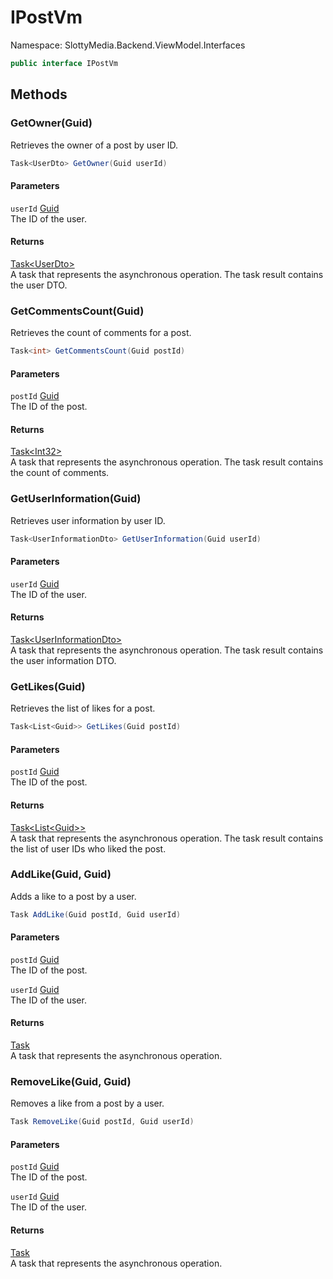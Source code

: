 # IPostVm

Namespace: SlottyMedia.Backend.ViewModel.Interfaces

```csharp
public interface IPostVm
```

## Methods

### **GetOwner(Guid)**

Retrieves the owner of a post by user ID.

```csharp
Task<UserDto> GetOwner(Guid userId)
```

#### Parameters

`userId` [Guid](https://docs.microsoft.com/en-us/dotnet/api/system.guid)<br>
The ID of the user.

#### Returns

[Task&lt;UserDto&gt;](https://docs.microsoft.com/en-us/dotnet/api/system.threading.tasks.task-1)<br>
A task that represents the asynchronous operation. The task result contains the user DTO.

### **GetCommentsCount(Guid)**

Retrieves the count of comments for a post.

```csharp
Task<int> GetCommentsCount(Guid postId)
```

#### Parameters

`postId` [Guid](https://docs.microsoft.com/en-us/dotnet/api/system.guid)<br>
The ID of the post.

#### Returns

[Task&lt;Int32&gt;](https://docs.microsoft.com/en-us/dotnet/api/system.threading.tasks.task-1)<br>
A task that represents the asynchronous operation. The task result contains the count of comments.

### **GetUserInformation(Guid)**

Retrieves user information by user ID.

```csharp
Task<UserInformationDto> GetUserInformation(Guid userId)
```

#### Parameters

`userId` [Guid](https://docs.microsoft.com/en-us/dotnet/api/system.guid)<br>
The ID of the user.

#### Returns

[Task&lt;UserInformationDto&gt;](https://docs.microsoft.com/en-us/dotnet/api/system.threading.tasks.task-1)<br>
A task that represents the asynchronous operation. The task result contains the user information DTO.

### **GetLikes(Guid)**

Retrieves the list of likes for a post.

```csharp
Task<List<Guid>> GetLikes(Guid postId)
```

#### Parameters

`postId` [Guid](https://docs.microsoft.com/en-us/dotnet/api/system.guid)<br>
The ID of the post.

#### Returns

[Task&lt;List&lt;Guid&gt;&gt;](https://docs.microsoft.com/en-us/dotnet/api/system.threading.tasks.task-1)<br>
A task that represents the asynchronous operation. The task result contains the list of user IDs who liked the
 post.

### **AddLike(Guid, Guid)**

Adds a like to a post by a user.

```csharp
Task AddLike(Guid postId, Guid userId)
```

#### Parameters

`postId` [Guid](https://docs.microsoft.com/en-us/dotnet/api/system.guid)<br>
The ID of the post.

`userId` [Guid](https://docs.microsoft.com/en-us/dotnet/api/system.guid)<br>
The ID of the user.

#### Returns

[Task](https://docs.microsoft.com/en-us/dotnet/api/system.threading.tasks.task)<br>
A task that represents the asynchronous operation.

### **RemoveLike(Guid, Guid)**

Removes a like from a post by a user.

```csharp
Task RemoveLike(Guid postId, Guid userId)
```

#### Parameters

`postId` [Guid](https://docs.microsoft.com/en-us/dotnet/api/system.guid)<br>
The ID of the post.

`userId` [Guid](https://docs.microsoft.com/en-us/dotnet/api/system.guid)<br>
The ID of the user.

#### Returns

[Task](https://docs.microsoft.com/en-us/dotnet/api/system.threading.tasks.task)<br>
A task that represents the asynchronous operation.
